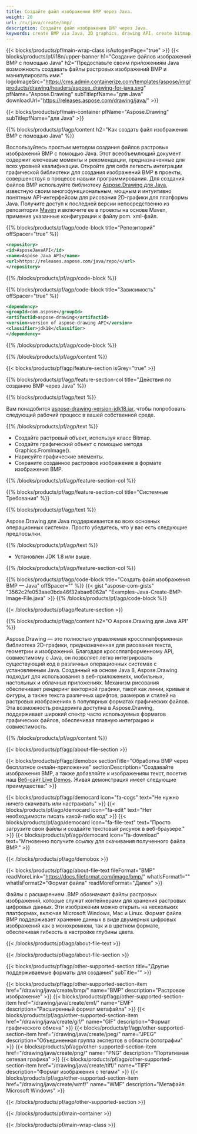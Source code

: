 ```yaml
---
title: Создайте файл изображения BMP через Java.
weight: 20
url: /ru/java/create/bmp/
description: Создайте файл изображения BMP через Java.
keywords: create BMP via Java, 2D graphics, drawing API, create bitmap in Java, Drawing для Java, save bitmap, save BMP image, cross-platform 2D graphic library, Bitmap class, vector graphics drawing, draw text, rendering raster images, BMP image file
---
```


{{< blocks/products/pf/main-wrap-class isAutogenPage="true" >}}
{{< blocks/products/pf/i18n/upper-banner h1="Создание файлов изображений BMP с помощью Java" h2="Предоставьте своим приложениям Java возможность создавать файлы растровых изображений BMP и манипулировать ими." logoImageSrc="https://cms.admin.containerize.com/templates/aspose/img/products/drawing/headers/aspose_drawing-for-java.svg" pfName="Aspose.Drawing" subTitlepfName="для Java" downloadUrl="https://releases.aspose.com/drawing/java/" >}}

{{< blocks/products/pf/main-container pfName="Aspose.Drawing" subTitlepfName="для Java" >}}


{{% blocks/products/pf/agp/content h2="Как создать файл изображения BMP с помощью Java" %}}

Воспользуйтесь простым методом создания файлов растровых изображений BMP с помощью Java. Этот всеобъемлющий документ содержит ключевые моменты и рекомендации, предназначенные для всех уровней квалификации. Откройте для себя легкость интеграции графической библиотеки для создания изображений BMP в проекты, совершенствуя в процессе навыки программирования. Для создания файлов BMP используйте библиотеку [Aspose.Drawing для Java](https://products.aspose.com/drawing/java), известную своим многофункциональным, мощным и интуитивно понятным API-интерфейсом для рисования 2D-графики для платформы Java. Получите доступ к последней версии непосредственно из репозитория [Maven](https://releases.aspose.com/java/repo/com/aspose/aspose-drawing/) и включите ее в проекты на основе Maven, применив указанные конфигурации к файлу pom. xml-файл.

{{% blocks/products/pf/agp/code-block title="Репозиторий" offSpacer="true" %}}

```xml
<repository>
<id>AsposeJavaAPI</id>
<name>Aspose Java API</name>
<url>https://releases.aspose.com/java/repo/</url>
</repository>
```

{{% /blocks/products/pf/agp/code-block %}}

{{% blocks/products/pf/agp/code-block title="Зависимость" offSpacer="true" %}}

```xml
<dependency>
<groupId>com.aspose</groupId>
<artifactId>aspose-drawing</artifactId>
<version>version of aspose-drawing API</version>
<classifier>jdk18</classifier>
</dependency>
```

{{% /blocks/products/pf/agp/code-block %}}

{{% /blocks/products/pf/agp/content %}}


{{< blocks/products/pf/agp/feature-section isGrey="true" >}}

{{% blocks/products/pf/agp/feature-section-col title="Действия по созданию BMP через Java" %}}

{{% blocks/products/pf/agp/text %}}

Вам понадобится [aspose-drawing-version-jdk18.jar](https://releases.aspose.com/drawing/java/), чтобы попробовать следующий рабочий процесс в вашей собственной среде.

{{% /blocks/products/pf/agp/text %}}

+ Создайте растровый объект, используя класс Bitmap.
+ Создайте графический объект с помощью метода Graphics.FromImage().
+ Нарисуйте графические элементы.
+ Сохраните созданное растровое изображение в формате изображения BMP.

{{% /blocks/products/pf/agp/feature-section-col %}}

{{% blocks/products/pf/agp/feature-section-col title="Системные Требования" %}}

{{% blocks/products/pf/agp/text %}}

Aspose.Drawing для Java поддерживается во всех основных операционных системах. Просто убедитесь, что у вас есть следующие предпосылки.

{{% /blocks/products/pf/agp/text %}}

- Установлен JDK 1.8 или выше.

{{% /blocks/products/pf/agp/feature-section-col %}}

{{% blocks/products/pf/agp/code-block title="Создать файл изображения BMP — Java" offSpacer="" %}}
{{< gist "aspose-com-gists" "3562c2fe053aae0bda46f32abae6062a" "Examples-Java-Create-BMP-Image-File.java" >}}
{{% /blocks/products/pf/agp/code-block %}}

{{< /blocks/products/pf/agp/feature-section >}}


<!-- aboutfile Starts -->

{{% blocks/products/pf/agp/content h2="О Aspose.Drawing для Java API" %}}

Aspose.Drawing — это полностью управляемая кроссплатформенная библиотека 2D-графики, предназначенная для рисования текста, геометрии и изображений. Благодаря кроссплатформенному API, совместимому с Java, он позволяет легко интегрировать существующий код в различных операционных системах с установленным Java. Созданный на основе Java 8, Aspose.Drawing подходит для использования в веб-приложениях, мобильных, настольных и облачных приложениях. Механизм рисования обеспечивает рендеринг векторной графики, такой как линии, кривые и фигуры, а также текста различных шрифтов, размеров и стилей на растровых изображениях в популярных форматах графических файлов. Эта возможность рендеринга доступна в Aspose.Drawing, поддерживает широкий спектр часто используемых форматов графических файлов, обеспечивая плавную интеграцию и совместимость.

{{% /blocks/products/pf/agp/content %}}


{{< blocks/products/pf/agp/about-file-section >}}

{{< blocks/products/pf/agp/demobox sectionTitle="Обработка BMP через бесплатное онлайн-приложение" sectionDescription="Создавайте изображения BMP, а также добавляйте к изображениям текст, посетив наш [Веб-сайт Live Demos](https://products.aspose.app/drawing). Живая демонстрация имеет следующие преимущества:" >}}

{{< blocks/products/pf/agp/democard icon="fa-cogs" text="Не нужно ничего скачивать или настраивать" >}}
{{< blocks/products/pf/agp/democard icon="fa-edit" text="Нет необходимости писать какой-либо код" >}}
{{< blocks/products/pf/agp/democard icon="fa-file-text" text="Просто загрузите свои файлы и создайте текстовый рисунок в веб-браузере." >}}
{{< blocks/products/pf/agp/democard icon="fa-download" text="Мгновенно получите ссылку для скачивания полученного файла BMP." >}}

{{< /blocks/products/pf/agp/demobox >}}

{{< blocks/products/pf/agp/about-file-text fileFormat="BMP" readMoreLink="https://docs.fileformat.com/image/bmp/" whatIsFormat1="" whatIsFormat2="Формат файла" readMoreFormat="Далее" >}}

Файлы с расширением .BMP обозначают файлы растровых изображений, которые служат контейнерами для хранения растровых цифровых данных. Эти изображения можно открыть на нескольких платформах, включая Microsoft Windows, Mac и Linux. Формат файла BMP поддерживает хранение данных в виде двумерных цифровых изображений как в монохромном, так и в цветном формате, обеспечивая гибкость в настройке глубины цвета.

{{< /blocks/products/pf/agp/about-file-text >}}

{{< /blocks/products/pf/agp/about-file-section >}}

<!-- aboutfile Ends -->


{{< blocks/products/pf/agp/other-supported-section title="Другие поддерживаемые форматы для создания" subTitle="" >}}

{{< blocks/products/pf/agp/other-supported-section-item href="/drawing/java/create/bmp/" name="BMP" description="Растровое изображение" >}}
{{< blocks/products/pf/agp/other-supported-section-item href="/drawing/java/create/emf/" name="EMF" description="Расширенный формат метафайла" >}}
{{< blocks/products/pf/agp/other-supported-section-item href="/drawing/java/create/gif/" name="GIF" description="Формат графического обмена" >}}
{{< blocks/products/pf/agp/other-supported-section-item href="/drawing/java/create/jpeg/" name="JPEG" description="Объединенная группа экспертов в области фотографии" >}}
{{< blocks/products/pf/agp/other-supported-section-item href="/drawing/java/create/png/" name="PNG" description="Портативная сетевая графика" >}}
{{< blocks/products/pf/agp/other-supported-section-item href="/drawing/java/create/tiff/" name="TIFF" description="Формат изображения с тегами" >}}
{{< blocks/products/pf/agp/other-supported-section-item href="/drawing/java/create/wmf/" name="WMF" description="Метафайл Microsoft Windows" >}}


{{< /blocks/products/pf/agp/other-supported-section >}}

{{< /blocks/products/pf/main-container >}}

{{< /blocks/products/pf/main-wrap-class >}}

